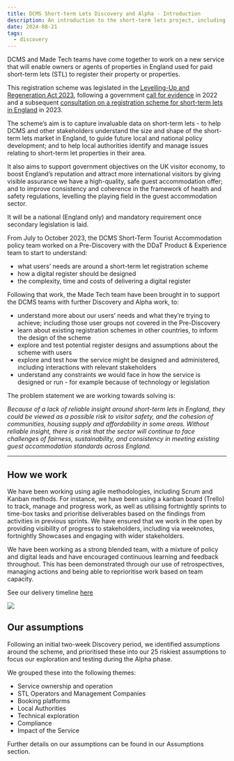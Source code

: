 ```yaml
---
title: DCMS Short-term Lets Discovery and Alpha - Introduction
description: An introduction to the short-term lets project, including our aims and how we work.
date: 2024-08-21
tags:
  - discovery
---
```


DCMS and Made Tech teams have come together to work on a new service that will enable owners or agents of properties in England used for paid short-term lets (STL) to register their property or properties.

This registration scheme was legislated in the [Levelling-Up and Regeneration Act 2023](https://www.legislation.gov.uk/ukpga/2023/55), following a government [call for evidence](https://www.gov.uk/government/consultations/developing-a-tourist-accommodation-registration-scheme-in-england/developing-a-tourist-accommodation-registration-scheme-in-england-call-for-evidence) in 2022 and a subsequent [consultation on a registration scheme for short-term lets in England](https://www.gov.uk/government/consultations/consultation-on-a-registration-scheme-for-short-term-lets-in-england/consultation-on-a-registration-scheme-for-short-term-lets-in-england) in 2023.

The scheme’s aim is to capture invaluable data on short-term lets - to help DCMS and other stakeholders understand the size and shape of the short-term lets market in England, to guide future local and national policy development; and to help local authorities identify and manage issues relating to short-term let properties in their area.

It also aims to support government objectives on the UK visitor economy, to boost England’s reputation and attract more international visitors by giving visible assurance we have a high-quality, safe guest accommodation offer; and to improve consistency and coherence in the framework of health and safety regulations, levelling the playing field in the guest accommodation sector.

It will be a national (England only) and mandatory requirement once secondary legislation is laid.

From July to October 2023, the DCMS Short-Term Tourist Accommodation policy team worked on a Pre-Discovery with the DDaT Product & Experience team to start to understand:

- what users’ needs are around a short-term let registration scheme
- how a digital register should be designed
- the complexity, time and costs of delivering a digital register

Following that work, the Made Tech team have been brought in to support the DCMS teams with further Discovery and Alpha work, to:

- understand more about our users’ needs and what they’re trying to achieve; including those user groups not covered in the Pre-Discovery
- learn about existing registration schemes in other countries, to inform the design of the scheme
- explore and test potential register designs and assumptions about the scheme with users
- explore and test how the service might be designed and administered, including interactions with relevant stakeholders
- understand any constraints we would face in how the service is designed or run - for example because of technology or legislation

The problem statement we are working towards solving is:

_Because of a lack of reliable insight around short-term lets in England, they could be viewed as a possible risk to visitor safety, and the cohesion of communities, housing supply and affordability in some areas. Without reliable insight, there is a risk that the sector will continue to face challenges of fairness, sustainability, and consistency in meeting existing guest accommodation standards across England._

---

## How we work

We have been working using agile methodologies, including Scrum and Kanban methods. For instance, we have been using a kanban board (Trello) to track, manage and progress work, as well as utilising fortnightly sprints to time-box tasks and prioritise deliverables based on the findings from activities in previous sprints. We have ensured that we work in the open by providing visibility of progress to stakeholders, including via weeknotes, fortnightly Showcases and engaging with wider stakeholders.

We have been working as a strong blended team, with a mixture of policy and digital leads and have encouraged continuous learning and feedback throughout. This has been demonstrated through our use of retrospectives, managing actions and being able to reprioritise work based on team capacity.

See our delivery timeline [here](https://lucid.app/lucidspark/a80f2c29-d14c-4828-832f-943f2fe7ca55/edit?invitationId=inv_0f377477-1587-49d4-8433-d9e81fcc65d0&page=0_0#)

![](https://lh7-qw.googleusercontent.com/docsz/AD_4nXfSjD410y2InPWgcd30e5m-VYTnfELyC03HdKuen4XKNa8pPT4OFZclR1xVqsCq2h4NecJQpPDYy8vJBlvB7Brl3M5dYuruLHbdsisy3fRTd3XVvqLFmQGYv7G39Y6-jgTVUARrnT6qk9icwXyuzXI6g4Q?key=spSV4nVFvSMPqpBgLhrFmw)

## Our assumptions

Following an initial two-week Discovery period, we identified assumptions around the scheme, and prioritised these into our 25 riskiest assumptions to focus our exploration and testing during the Alpha phase.

We grouped these into the following themes:

- Service ownership and operation
- STL Operators and Management Companies
- Booking platforms
- Local Authorities
- Technical exploration
- Compliance
- Impact of the Service

Further details on our assumptions can be found in our Assumptions section.
